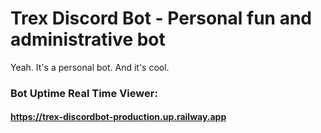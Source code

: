 # Trex Discord Bot - Personal fun and administrative bot

Yeah. It's a personal bot. And it's cool. 

### Bot Uptime Real Time Viewer:

#### https://trex-discordbot-production.up.railway.app